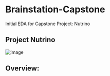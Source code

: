 # Brainstation-Capstone
Initial EDA for Capstone Project: Nutrino 

## Project Nutrino

<p align="center"> 
  
  ![image](https://github.com/RafayKhan2/Brainstation-Capstone/assets/144967604/0facb35c-efe1-4dc9-ba99-2539c86aebb3)

</p>


## Overview:
